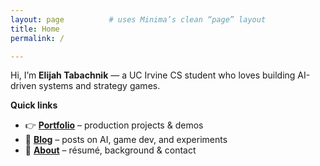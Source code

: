 ```yaml
---
layout: page          # uses Minima’s clean “page” layout
title: Home
permalink: /

---
```


Hi, I’m **Elijah Tabachnik** — a UC Irvine CS student who loves building AI-driven systems and strategy games.

**Quick links**

- 👉 **[Portfolio](/projects/)** – production projects & demos  
- 📝 **[Blog](/blog/)** – posts on AI, game dev, and experiments  
- 👤 **[About](/about/)** – résumé, background & contact
